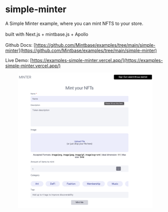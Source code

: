 # simple-minter

A Simple Minter example, where you can mint NFTS to your store.\
\
built with Next.js + mintbase.js + Apollo\
\
Github Docs: [https://github.com/Mintbase/examples/tree/main/simple-minter](https://github.com/Mintbase/examples/tree/main/simple-minter)

Live Demo: [https://examples-simple-minter.vercel.app/](https://examples-simple-minter.vercel.app/)

<figure><img src="../../.gitbook/assets/image.png" alt=""><figcaption></figcaption></figure>
